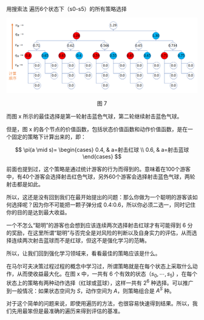 用搜索法
遍历6个状态下（s0-s5）的所有策略选择


<center>
<img src="./img/mdp-8.png">

图 7
</center>

而图 x 所示的最佳选择是第一轮射击蓝色气球，第二轮继续射击蓝色气球。

但是，图 x 的各个节点的价值函数，包括状态价值函数和动作价值函数，是在一个固定的策略下计算出来的，即：

$$
\pi(a \mid s)=
\begin{cases}
0.4, & a=射击红球
\\
0.6, & a=射击蓝球
\end{cases}
$$

前面也提到过，这个策略是通过统计游客的行为而得到的。意味着在100个游客中，有40个游客会选择射击红色气球，另外60个游客会选择射击蓝色气球，两轮射击都是如此。

所以，这还是没有回到我们在最开始提出的问题：那么你做为一个聪明的游客该如何选择呢？因为你不可能把一颗子弹分成 0.4:0.6，所以你必须二选一，同时记住你的目的是达到最大收益。

一个不怎么“聪明”的游客也会想到应该连续两次选择射击红球才有可能得到 6 分的奖励，在这里所谓“聪明”与否完全是对风险的判断以及自身实力的评估，从而选择连续两次射击蓝球而不是红球，但这不是强化学习的范畴。

所以，让我们回到强化学习领域来，看看最佳的策略应该是什么。

在马尔可夫决策过程过程的概念中学习过，所谓策略就是在每个状态上采取什么动作，从而使收益最大化。在图 x 中，一共有 6 个有效的状态（$s_0,\cdots,s_5$) ，在每个状态上的策略有两种动作选择（红球或蓝球），这样一共有 $2^6$ 种选择。可以推广到一般情况：如果状态空间为 $S$，动作空间为 $A$，则策略组合是 $A^S$ 种。

对于这个简单的问题来说，即使用遍历的方法，也很容易快速得到结果。所以，我们先用最笨但是最准确的遍历来得到评估的基准。


